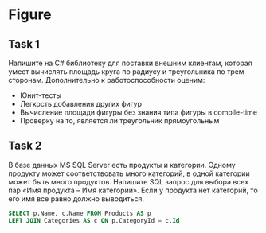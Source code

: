 # Figure
## Task 1
Напишите на C# библиотеку для поставки внешним клиентам, которая умеет вычислять площадь круга по радиусу и треугольника по трем сторонам. Дополнительно к работоспособности оценим:  
* Юнит-тесты
* Легкость добавления других фигур
* Вычисление площади фигуры без знания типа фигуры в compile-time
* Проверку на то, является ли треугольник прямоугольным

## Task 2
В базе данных MS SQL Server есть продукты и категории. Одному продукту может соответствовать много категорий, в одной категории может быть много продуктов. Напишите SQL запрос для выбора всех пар «Имя продукта – Имя категории». Если у продукта нет категорий, то его имя все равно должно выводиться.  
```sql
SELECT p.Name, c.Name FROM Products AS p
LEFT JOIN Categories AS c ON p.CategoryId = c.Id
```
